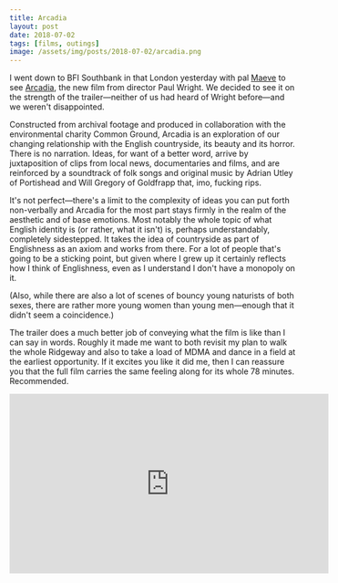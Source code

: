 ```yaml
---
title: Arcadia
layout: post
date: 2018-07-02
tags: [films, outings]
image: /assets/img/posts/2018-07-02/arcadia.png
---
```


I went down to BFI Southbank in that London yesterday with pal [Maeve](https://twitter.com/SinnottMaeve) to see [Arcadia](https://www.arcadia.film/), the new film from director Paul Wright. We decided to see it on the strength of the trailer&mdash;neither of us had heard of Wright before&mdash;and we weren't disappointed.

Constructed from archival footage and produced in collaboration with the environmental charity Common Ground, Arcadia is an exploration of our changing relationship with the English countryside, its beauty and its horror. There is no narration. Ideas, for want of a better word, arrive by juxtaposition of clips from local news, documentaries and films, and are reinforced by a soundtrack of folk songs and original music by Adrian Utley of Portishead and Will Gregory of Goldfrapp that, imo, fucking rips.

It's not perfect&mdash;there's a limit to the complexity of ideas you can put forth non-verbally and Arcadia for the most part stays firmly in the realm of the aesthetic and of base emotions. Most notably the whole topic of what English identity is (or rather, what it isn't) is, perhaps understandably, completely sidestepped. It takes the idea of countryside as part of Englishness as an axiom and works from there. For a lot of people that's going to be a sticking point, but given where I grew up it certainly reflects how I think of Englishness, even as I understand I don't have a monopoly on it.

(Also, while there are also a lot of scenes of bouncy young naturists of both sexes, there are rather more young women than young men&mdash;enough that it didn't seem a coincidence.)

The trailer does a much better job of conveying what the film is like than I can say in words. Roughly it made me want to both revisit my plan to walk the whole Ridgeway and also to take a load of MDMA and dance in a field at the earliest opportunity. If it excites you like it did me, then I can reassure you that the full film carries the same feeling along for its whole 78 minutes. Recommended.

<iframe width="560" height="315" src="https://www.youtube.com/embed/iyrA4uO9VsI?rel=0" frameborder="0" allow="autoplay; encrypted-media" allowfullscreen></iframe>
